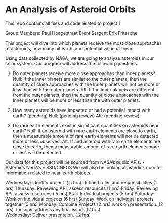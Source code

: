 # An Analysis of Asteroid Orbits
This repo contains all files and code related to project 1.

Group Members:
Paul Hoogestraat
Brent Sergent
Erik Fritzsche

This project will dive into which planets receive the most close approaches of asteroids, how many hit earth, and potential value of them.

Using data collected by NASA, we are going to analyze asteroids in our solar system. Our program will address the following questions.

1.	Do outer planets receive more close approaches than inner planets?
    Null: If the inner planets are similar to the outer planets, then the quantity of close approaches with the Inner planets will not be more or less than with the outer planets.
    Alt: If the inner planets are different from the outer planets, then the quantity of close approaches with the Inner planets will be more or less than the with outer planets.

2.  How many asteroids have impacted or had a potential impact with earth? (pending)
    Null: (pending review)
    Alt: (pending review)

3.  Do rare earth elements exist in significant quantities on asteroids near earth?
    Null: If an asteroid with rare earth elements are close to earth, then a measurable amount of rare earth elements will not be detected more or less observed.
    Alt: If and asteroid with rare earth elements are close to earth, then a measurable amount of rare earth elements more or less will be detected.
    
Our data for this project will be sourced from NASA’s public APIs.
•	Asteroids NeoWs
•	SSD/CNEOS
We will also be looking at asterlink.com for information related to near-earth objects.

Wednesday:  Identify project.                           (.5 hrs)
            Defined roles and responsibilities          (1  hrs)
Thursday:   Reviewing API, assess resources             (1  hrs)
Friday:     Reviewing API, assess resources             (.5 hrs)
            Start Individual projects                   (5  hrs)
Saturday:   Work on Individual projects                 (6  hrs)
Sunday:     Work on Individual projects together        (5  hrs)
Monday:     Combine Projects                            (2  hrs)
            work on presentation.                       (2  hrs)
Tuesday:    address any final issues                    (2  hrs)  
Wednesday:  Deliver presentaion.                        (.2 hrs)